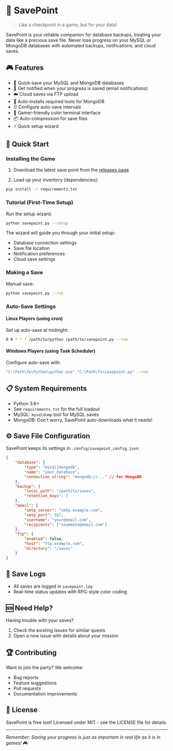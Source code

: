 # 💾 SavePoint

> Like a checkpoint in a game, but for your data!

SavePoint is your reliable companion for database backups, treating your data like a precious save file. Never lose progress on your MySQL or MongoDB databases with automated backups, notifications, and cloud saves.

## 🎮 Features

- 🎯 Quick-save your MySQL and MongoDB databases
- 📨 Get notified when your progress is saved (email notifications)
- ☁️ Cloud saves via FTP upload
- 🔄 Auto-installs required tools for MongoDB
- ⏰ Configure auto-save intervals
- 🎨 Gamer-friendly color terminal interface
- 📦 Auto-compression for save files
- ⚡ Quick setup wizard

## 🏁 Quick Start

### Installing the Game

1. Download the latest save point from the [releases page](https://github.com/yourusername/SavePoint/releases)

2. Load up your inventory (dependencies):
```bash
pip install -r requirements.txt
```

### Tutorial (First-Time Setup)

Run the setup wizard:
```bash
python savepoint.py --setup
```

The wizard will guide you through your initial setup:
- Database connection settings
- Save file location
- Notification preferences
- Cloud save settings

### Making a Save

Manual save:
```bash
python savepoint.py --run
```

### Auto-Save Settings

#### Linux Players (using cron)
Set up auto-save at midnight:
```bash
0 0 * * * /path/to/python /path/to/savepoint.py --run
```

#### Windows Players (using Task Scheduler)
Configure auto-save with:
```bash
"C:\Path\To\Python\python.exe" "C:\Path\To\savepoint.py" --run
```

## 📋 System Requirements

- Python 3.6+
- See `requirements.txt` for the full loadout
- MySQL: `mysqldump` tool for MySQL saves
- MongoDB: Don't worry, SavePoint auto-downloads what it needs!

## ⚙️ Save File Configuration

SavePoint keeps its settings in `.config/savepoint_config.json`:

```json
{
    "database": {
        "type": "mysql|mongodb",
        "name": "your_database",
        "connection_string": "mongodb://..." // for MongoDB
    },
    "backup": {
        "local_path": "/path/to/saves",
        "retention_days": 7
    },
    "email": {
        "smtp_server": "smtp.example.com",
        "smtp_port": 587,
        "username": "your@email.com",
        "recipients": ["teammate@email.com"]
    },
    "ftp": {
        "enabled": false,
        "host": "ftp.example.com",
        "directory": "/saves"
    }
}
```

## 📜 Save Logs

- All saves are logged in `savepoint.log`
- Real-time status updates with RPG-style color coding

## 🆘 Need Help?

Having trouble with your saves?
1. Check the existing issues for similar quests
2. Open a new issue with details about your mission

## 🏆 Contributing

Want to join the party? We welcome:
- Bug reports
- Feature suggestions
- Pull requests
- Documentation improvements

## 📜 License

SavePoint is free loot! Licensed under MIT - see the LICENSE file for details.

---
*Remember: Saving your progress is just as important in real life as it is in games!* 🎮